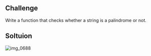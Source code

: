 ## Challenge

Write a function that checks whether a string is a palindrome or not. 

## Soltuion

![img_0688](https://user-images.githubusercontent.com/34176171/45520445-52e7ab00-b76e-11e8-9a52-b4633c3fbe6e.JPG)
